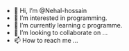 - 👋 Hi, I’m @Nehal-hossain
- 👀 I’m interested in programming.
- 🌱 I’m currently learning c programme.
- 💞️ I’m looking to collaborate on ...
- 📫 How to reach me ...

<!---
Nehal-hossain/Nehal-hossain is a ✨ special ✨ repository because its `README.md` (this file) appears on your GitHub profile.
You can click the Preview link to take a look at your changes.
--->
